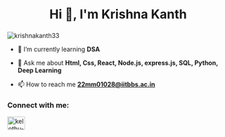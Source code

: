<h1 align="center">Hi 👋, I'm Krishna Kanth</h1>
<h3 align="center"></h3>

<p align="left"> <img src="https://komarev.com/ghpvc/?username=krishnakanth33&label=Profile%20views&color=0e75b6&style=flat" alt="krishnakanth33" /> </p>

- 🌱 I’m currently learning **DSA**

- 💬 Ask me about **Html, Css, React, Node.js, express.js, SQL, Python, Deep Learning**

- 📫 How to reach me **22mm01028@iitbbs.ac.in**

<h3 align="left">Connect with me:</h3>
<p align="left">
<a href="https://linkedin.com/in/kelothu-krishnakanth-799110237/" target="blank"><img align="center" src="https://raw.githubusercontent.com/rahuldkjain/github-profile-readme-generator/master/src/images/icons/Social/linked-in-alt.svg" alt="kelothu-krishnakanth-799110237/" height="30" width="40" /></a>
</p>

